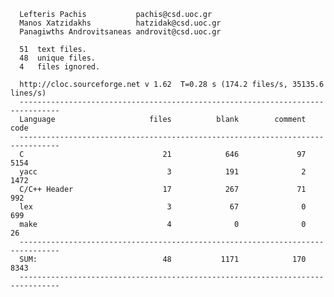 
      Lefteris Pachis           pachis@csd.uoc.gr   
      Manos Xatzidakhs          hatzidak@csd.uoc.gr 
      Panagiwths Androvitsaneas androvit@csd.uoc.gr 

      51  text files.
      48  unique files.
      4   files ignored.

      http://cloc.sourceforge.net v 1.62  T=0.28 s (174.2 files/s, 35135.6 lines/s)
      -------------------------------------------------------------------------------
      Language                     files          blank        comment           code
      -------------------------------------------------------------------------------
      C                               21            646             97           5154
      yacc                             3            191              2           1472
      C/C++ Header                    17            267             71            992
      lex                              3             67              0            699
      make                             4              0              0             26
      -------------------------------------------------------------------------------
      SUM:                            48           1171            170           8343
      -------------------------------------------------------------------------------
